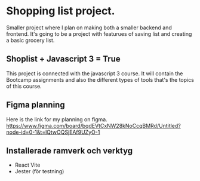 # Shopping list project. 
Smaller project where I plan on making both a smaller backend and frontend. 
It's going to be a project with featurues of saving list and creating a basic grocery list. 


## Shoplist + Javascript 3 = True
This project is connected with the javascript 3 course. It will contain the Bootcamp assignments and also the different types of tools that's
the topics of this course. 

## Figma planning
Here is the link for my planning on figma. 
https://www.figma.com/board/bqdEVtCxNW28kNoCcqBMRd/Untitled?node-id=0-1&t=lQtwOQSjEAf9UZyO-1


## Installerade ramverk och verktyg
- React Vite 
- Jester (för testning)
